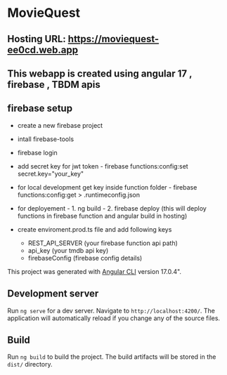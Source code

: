 # MovieQuest

## Hosting URL: https://moviequest-ee0cd.web.app

## This webapp is created using angular 17 , firebase , TBDM apis

## firebase setup

- create a new firebase project 
- intall firebase-tools
- firebase login
- add secret key for jwt token - firebase functions:config:set secret.key="your_key"
- for local development get key inside function folder - firebase functions:config:get > .runtimeconfig.json
- for deployement - 1. ng build - 2. firebase deploy (this will deploy functions in firebase function and angular build in hosting)

- create enviroment.prod.ts file and add following keys
    - REST_API_SERVER (your firebase function api path)
    - api_key (your tmdb api key)
    - firebaseConfig (firebase config details)

    
This project was generated with [Angular CLI](https://github.com/angular/angular-cli) version 17.0.4".

## Development server

Run `ng serve` for a dev server. Navigate to `http://localhost:4200/`. The application will automatically reload if you change any of the source files.


## Build

Run `ng build` to build the project. The build artifacts will be stored in the `dist/` directory.




